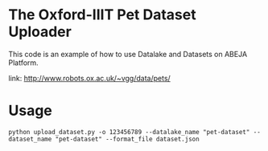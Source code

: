 # The Oxford-IIIT Pet Dataset Uploader

This code is an example of how to use Datalake and Datasets on ABEJA Platform. 

link: http://www.robots.ox.ac.uk/~vgg/data/pets/

# Usage

```
python upload_dataset.py -o 123456789 --datalake_name "pet-dataset" --dataset_name "pet-dataset" --format_file dataset.json
```